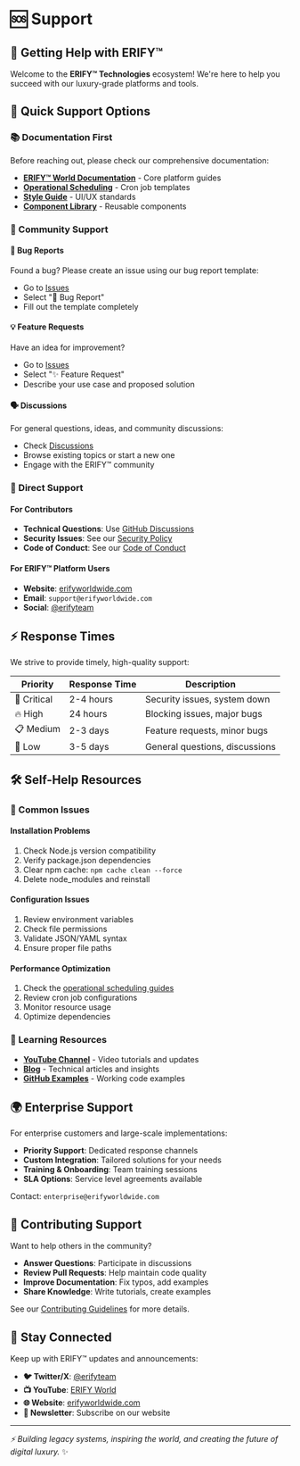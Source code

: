 # 🆘 Support

## 💎 Getting Help with ERIFY™

Welcome to the **ERIFY™ Technologies** ecosystem! We're here to help you succeed with our luxury-grade platforms and tools.

## 🌟 Quick Support Options

### 📚 Documentation First
Before reaching out, please check our comprehensive documentation:

- **[ERIFY™ World Documentation](./docs/)** - Core platform guides
- **[Operational Scheduling](./docs/ops/scheduling/)** - Cron job templates
- **[Style Guide](./ERIFY_UI_Style_Guide.md)** - UI/UX standards
- **[Component Library](./components/)** - Reusable components

### 💬 Community Support

#### 🐛 Bug Reports
Found a bug? Please create an issue using our bug report template:
- Go to [Issues](../../issues/new/choose)
- Select "🐛 Bug Report"
- Fill out the template completely

#### 💡 Feature Requests
Have an idea for improvement?
- Go to [Issues](../../issues/new/choose)
- Select "✨ Feature Request"
- Describe your use case and proposed solution

#### 🗣️ Discussions
For general questions, ideas, and community discussions:
- Check [Discussions](../../discussions)
- Browse existing topics or start a new one
- Engage with the ERIFY™ community

### 📧 Direct Support

#### For Contributors
- **Technical Questions**: Use [GitHub Discussions](../../discussions)
- **Security Issues**: See our [Security Policy](./SECURITY.md)
- **Code of Conduct**: See our [Code of Conduct](./CODE_OF_CONDUCT.md)

#### For ERIFY™ Platform Users
- **Website**: [erifyworldwide.com](https://erifyworldwide.com)
- **Email**: `support@erifyworldwide.com`
- **Social**: [@erifyteam](https://x.com/erifyteam)

## ⚡ Response Times

We strive to provide timely, high-quality support:

| Priority | Response Time | Description |
|----------|---------------|-------------|
| 🚨 Critical | 2-4 hours | Security issues, system down |
| 🔥 High | 24 hours | Blocking issues, major bugs |
| 📋 Medium | 2-3 days | Feature requests, minor bugs |
| 💬 Low | 3-5 days | General questions, discussions |

## 🛠️ Self-Help Resources

### 🔧 Common Issues

#### Installation Problems
1. Check Node.js version compatibility
2. Verify package.json dependencies
3. Clear npm cache: `npm cache clean --force`
4. Delete node_modules and reinstall

#### Configuration Issues
1. Review environment variables
2. Check file permissions
3. Validate JSON/YAML syntax
4. Ensure proper file paths

#### Performance Optimization
1. Check the [operational scheduling guides](./docs/ops/scheduling/)
2. Review cron job configurations
3. Monitor resource usage
4. Optimize dependencies

### 📖 Learning Resources

- **[YouTube Channel](https://www.youtube.com/@erifyworld)** - Video tutorials and updates
- **[Blog](https://erifyworldwide.com/blog)** - Technical articles and insights
- **[GitHub Examples](./docs/)** - Working code examples

## 🌍 Enterprise Support

For enterprise customers and large-scale implementations:

- **Priority Support**: Dedicated response channels
- **Custom Integration**: Tailored solutions for your needs
- **Training & Onboarding**: Team training sessions
- **SLA Options**: Service level agreements available

Contact: `enterprise@erifyworldwide.com`

## 🤝 Contributing Support

Want to help others in the community?

- **Answer Questions**: Participate in discussions
- **Review Pull Requests**: Help maintain code quality
- **Improve Documentation**: Fix typos, add examples
- **Share Knowledge**: Write tutorials, create examples

See our [Contributing Guidelines](./CONTRIBUTING.md) for more details.

## 📱 Stay Connected

Keep up with ERIFY™ updates and announcements:

- **🐦 Twitter/X**: [@erifyteam](https://x.com/erifyteam)
- **📺 YouTube**: [ERIFY World](https://www.youtube.com/@erifyworld)
- **🌐 Website**: [erifyworldwide.com](https://erifyworldwide.com)
- **📧 Newsletter**: Subscribe on our website

---

*⚡ Building legacy systems, inspiring the world, and creating the future of digital luxury.* ✨